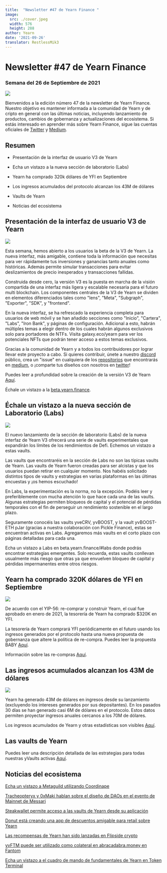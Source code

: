 ```yaml
---
title:  "Newsletter #47 de Yearn Finance "
image:
  src: ./cover.jpeg
  width: 576
  height: 288
author: Yearn
date: '2021-09-26'
translator: RestlessMik3
---
```


# Newsletter #47 de Yearn Finance 

### Semana del 26 de Septiembre de 2021

![](image1.png)

Bienvenidos a la edición número 47 de la newsletter de Yearn Finance. Nuestro objetivo es mantener informada a la comunidad de Yearn y de cripto en general con las últimas noticias, incluyendo lanzamiento de productos, cambios de gobernanza y actualizaciones del ecosistema. Si estás interesado en aprender más sobre Yearn Finance, sigue las cuentas oficiales de [Twitter](https://twitter.com/iearnfinance) y [Medium](https://medium.com/iearn). 

## Resumen

-   Presentación de la interfaz de usuario V3 de Yearn
    
-   Echa un vistazo a la nueva sección de laboratorio (Labs)
    
-   Yearn ha comprado 320k dólares de YFI en Septiembre
        
-   Los ingresos acumulados del protocolo alcanzan los 43M de dólares
    
-   Vaults de Yearn
    
-   Noticias del ecosistema
    

## Presentación de la interfaz de usuario V3 de Yearn

![](image2.png)

Esta semana, hemos abierto a los usuarios la beta de la V3 de Yearn. La nueva interfaz, más amigable, contiene toda la información que necesitas para ver rápidamente tus inversiones y ganancias tanto anuales como históricas. Además permite simular transacciones para evitar deslizamientos de precio inesperados y transacciones fallidas.

Construida desde cero, la versión V3 es la puesta en marcha de la visión compartida de una interfaz más ligera y escalable necesaria para el futuro multi blockchain. Los componentes centrales de la V3 de Yearn se dividen en elementos diferenciados tales como "lens", "Meta", "Subgraph", "Exporter", "SDK", y "frontend".

En la nueva interfaz, se ha refrescado la experiencia completa para usuarios de web móvil y se han añadido secciones como "Inicio", "Cartera", "Labs", "Iron Bank", y páginas de configuración. Adicional a esto, habrán múltiples temas a elegir dentro de los cuales habrán algunos exclusivos solo para portadores de NTFs. Visita galaxy.eco/yearn para ver los potenciales NFTs que podrán tener acceso a estos temas exclusivos.

Gracias a la comunidad de Yearn y a todos los contribuidores por lograr llevar este proyecto a cabo. Si quieres contribuir, únete a nuestro [discord](https://discord.gg/8rF374XkXy) público, crea un "issue" en cualquiera de los [repositorios](https://github.com/yearn) que encontrarás en [medium](https://medium.com/iearn/yearn-ui-v3-0-a194355bdb1f), o ¡comparte tus diseños con nosotros en [twitter](https://twitter.com/iearnfinance)!

Puedes leer a profundidad sobre la creación de la versión V3 de Yearn [Aquí](https://medium.com/iearn/yearn-ui-v3-0-a194355bdb1f).

Échale un vistazo a la [beta.yearn.finance](https://beta.yearn.finance/).

## Échale un vistazo a la nueva sección de Laboratorio (Labs)

![](image3.png)

El nuevo lanzamiento de la sección de laboratorio (Labs) de la nueva interfaz de Yearn V3 ofrecerá una serie de vaults experimentales que expandirán los límites de los rendimientos de Defi. Echemos un vistazo a estas vaults.

Las vaults que encontraréis en la sección de Labs no son las típicas vaults de Yearn. Las vaults de Yearn fueron creadas para ser alcistas y que los usuarios puedan retirar en cualquier momento. Nos habéis solicitado distintos tipos de vaults y estrategias en varias plataformas en las últimas encuestas y ¡os hemos escuchado!

En Labs, la experimentación es la norma, no la excepción. Podéis leer y preferiblemente con mucha atención lo que hace cada una de las vaults. Algunas estrategias permiten bloqueos de capital y el potencial de pérdidas temporales con el fin de perseguir un rendimiento sostenible en el largo plazo.

Seguramente conocéis las vaults yveCRV, yvBOOST, y la vault yvBOOST-ETH pJar (gracias a nuestra colaboración con Pickle Finance), estas se encuentran activas en Labs. Agregaremos más vaults en el corto plazo con páginas detalladas para cada una.

Echa un vistazo a Labs en beta.yearn.finance/#labs donde podrás encontrar estrategias emergentes. Solo recuerda, estas vaults conllevan usualmente más riesgo que otras ya que envuelven bloqueo de capital y pérdidas impermanentes entre otros riesgos.

## Yearn ha comprado 320K dólares de YFI en Septiembre

![](image4.png)

De acuerdo con el YIP-56: re-comprar y construir Yearn, el cual fue aprobado en enero de 2021, la tesorería de Yearn ha comprado $320K en YFI.

La tesorería de Yearn comprará YFI periódicamente en el futuro usando los ingresos generados por el protocolo hasta una nueva propuesta de gobernanza que altere la política de re-compra. Puedes leer la propuesta BABY [Aquí](https://snapshot.org/#/yearn/proposal/Qmb6gBzjvgLMazSrQQGVcjutLNdkVyM2Lh6yckMzdoaHWZ). 

Información sobre las re-compras [Aquí](https://www.yfistats.com/financials/YFIBuybacks.html).

## Las ingresos acumulados alcanzan los 43M de dólares

![](image5.png)

Yearn ha generado 43M de dólares en ingresos desde su lanzamiento (excluyendo los intereses generados por sus depositantes). En los pasados 30 días se han generado casi 6M de dólares en el protocolo. Estos datos permiten proyectar ingresos anuales cercanos a los 70M de dólares.

Los ingresos acumulados de Yearn y otras estadísticas son visibles [Aquí](https://www.yfistats.com/).

## Las vaults de Yearn

Puedes leer una descripción detallada de las estrategias para todas nuestras yVaults activas [Aquí](https://medium.com/yearn-state-of-the-vaults/the-vaults-at-yearn-9237905ffed3).

## Noticias del ecosistema

[Echa un vistazo a Metaguild utilizando Coordinape](https://twitter.com/metaguildcom/status/1440368717888557068)

[Tracheopteryx y 0xMaki hablan sobre el diseño de DAOs en el evento de Mainnet de Messari](https://twitter.com/MessariCrypto/status/1440412651457110020)

[Steakwallet permite acceso a las vaults de Yearn desde su aplicación](https://twitter.com/steakwallet/status/1440734147194994694)

[Donut está creando una app de descuentos amigable para retail sobre Yearn](https://twitter.com/bantg/status/1438680337735987209)

[Las recompensas de Yearn han sido lanzadas en Flipside crypto](https://twitter.com/flipsidecrypto/status/1438613782507446273)

[yvFTM puede ser utilizado como colateral en abracadabra.money en Fantom](https://twitter.com/MIM_Spell/status/1441912161001820161?s=20)

[Echa un vistazo a el cuadro de mando de fundamentales de Yearn en Token Terminal](https://twitter.com/iearnfinance/status/1441179921523507200)
